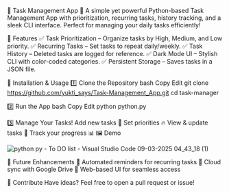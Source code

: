 📝 Task Management App 🚀
A simple yet powerful Python-based Task Management App with prioritization, recurring tasks, history tracking, and a sleek CLI interface. Perfect for managing your daily tasks efficiently!

🎯 Features
✅ Task Prioritization – Organize tasks by High, Medium, and Low priority.
✅ Recurring Tasks – Set tasks to repeat daily/weekly.
✅ Task History – Deleted tasks are logged for reference.
✅ Dark Mode UI – Stylish CLI with color-coded categories.
✅ Persistent Storage – Saves tasks in a JSON file.

🚀 Installation & Usage
1️⃣ Clone the Repository
bash
Copy
Edit
git clone https://github.com/yukti_says/Task-Management_App.git
cd task-manager

2️⃣ Run the App
bash
Copy
Edit
python python.py

3️⃣ Manage Your Tasks!
Add new tasks 📌
Set priorities 🔥
View & update tasks 📅
Track your progress 📊
🖼 Demo

![python py - To DO list - Visual Studio Code 09-03-2025 04_43_18 (1)](https://github.com/user-attachments/assets/6d6f7c6c-d4e8-4219-b9f2-42ac3afd2551)


📜 Future Enhancements
🔹 Automated reminders for recurring tasks
🔹 Cloud sync with Google Drive
🔹 Web-based UI for seamless access

🌟 Contribute
Have ideas? Feel free to open a pull request or issue!
